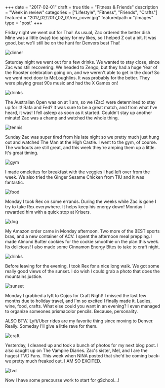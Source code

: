 +++
date = "2017-02-01"
draft = true
title = "Fitness & Friends"
description = "Week in review"
categories = ["Lifestyle", "Fitness", "Friends", "Crafts"]
featured = "2017_02/2017_02_01/rex_cover.jpg"
featuredpath = "/images"
type = "post"
+++

Friday night we went out for Thai! As usual, Zac ordered the better dish. Mine was a little (way) too spicy for my likes, so I helped Z out a bit. It was good, but we'll still be on the hunt for Denvers best Thai!

![dinner](/images/2017_02/2017_02_01/thai.jpg)

Saturday night we went out for a few drinks. We wanted to stay close, since Zac was still recovering. We headed to Zengo, but they had a huge Year of the Rooster celebration going on, and we weren't able to get in the door! So we went next door to McLoughlins. It was probably for the better. They were playing great 90s music and had the X Games on!

![drinks](/images/2017_02/2017_02_01/drinks.jpg)

The Australian Open was on at 1 am, so we (Zac) were determined to stay up for it! Rafa and Fed? It was sure to be a great match, and from what I've heard, it was! I fell asleep as soon as it started. Couldn't stay up another minute! Zac was a champ and watched the whole thing.

![tennis](/images/2017_02/2017_02_01/aus.jpg)

Sunday Zac was super tired from his late night so we pretty much just hung out and watched The Man at the High Castle. I went to the gym, of course. The workouts are still great, and this week they're amping them up a little. It's great timing.

![gym](/images/2017_02/2017_02_01/fitness.jpg)

I made omelettes for breakfast with the veggies I had left over from the week. We also tried the Ginger Sesame Chicken from TIU and it was fantastic.

![food](/images/2017_02/2017_02_01/food.jpg)

Monday I took Rex on some errands. During the weeks while Zac is gone I try to take Rex everywhere. It helps keep his energy down! Monday I rewarded him with a quick stop at Krisers.

![dog](/images/2017_02/2017_02_01/errands.jpg)

My Amazon order came in Monday afternoon. Two more of the BEST sports bras, and a new container of ACV. I spent the afternoon meal prepping. I made Almond Butter cookies for the cookie smoothie on the plan this week. Its delicious! I also made some Cinnamon Energy Bites to take to craft night.

![drinks](/images/2017_02/2017_02_01/drink.jpg)

Before leaving for the evening, I took Rex for a nice long walk. We got some really good views of the sunset. I do wish I could grab a photo that does the mountains justice.

![sunset](/images/2017_02/2017_02_01/sunset.jpg)

Monday I grabbed a lyft to Cojos for Craft Night! I missed the last few months due to holiday travel, and I'm so excited I finally made it. Ladies, wine, food, crafts. What else could you want in an evening? I even managed to organize someones prismacolor pencils. Because, personality.

ALSO BTW. Lyft/Uber rides are my favorite thing since moving to Denver. Really. Someday I'll give a little rave for them.

![craft](/images/2017_02/2017_02_01/craft.jpg)

Yesterday, I cleaned up and took a bunch of photos for my next blog post. I also caught up on The Vampire Diaries. Zac's sister, Mel, and I are the hugest TVD Fans. This week when NINA posted that she'd be coming back- we pretty much freaked out. I AM SO EXCITED.

![tvd](/images/2017_02/2017_02_01/tvd.jpg)

Now I have some precourse work to start for gSchool...!
